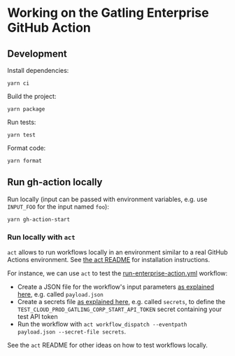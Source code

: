 # Working on the Gatling Enterprise GitHub Action

## Development

Install dependencies:

```shell
yarn ci
```

Build the project:

```shell
yarn package
```

Run tests:

```shell
yarn test
```

Format code:

```shell
yarn format
```

## Run gh-action locally

Run locally (input can be passed with environment variables, e.g. use `INPUT_FOO` for the input named `foo`):

```shell
yarn gh-action-start
```

### Run locally with `act`

`act` allows to run workflows locally in an environment similar to a real GitHub Actions environment. See [the act README](https://github.com/nektos/act) for installation instructions.

For instance, we can use `act` to test the [run-enterprise-action.yml](.github/workflows/run-enterprise-action.yml) workflow:
- Create a JSON file for the workflow's input parameters [as explained here](https://github.com/nektos/act#pass-inputs-to-manually-triggered-workflows), e.g. called `payload.json`
- Create a secrets file [as explained here](https://github.com/nektos/act#secrets), e.g. called `secrets`, to define the `TEST_CLOUD_PROD_GATLING_CORP_START_API_TOKEN` secret containing your test API token
- Run the workflow with `act workflow_dispatch --eventpath payload.json --secret-file secrets`.

See the `act` README for other ideas on how to test workflows locally.
